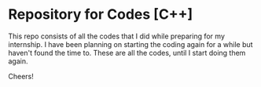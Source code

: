 # Repository for Codes [C++]

This repo consists of all the codes that I did while preparing for my internship. I have been planning on starting the coding again for a while but haven't found the time to. These are all the codes, until I start doing them again. 

Cheers!
